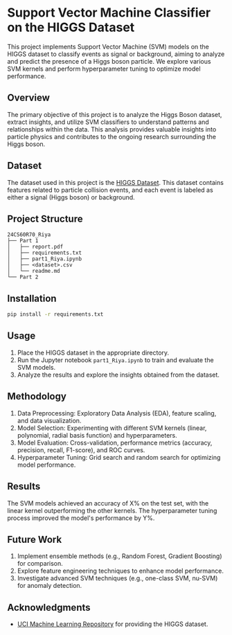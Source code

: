 # Support Vector Machine Classifier on the HIGGS Dataset

This project implements Support Vector Machine (SVM) models on the HIGGS dataset to classify events as signal or background, aiming to analyze and predict the presence of a Higgs boson particle. We explore various SVM kernels and perform hyperparameter tuning to optimize model performance.

## Overview
The primary objective of this project is to analyze the Higgs Boson dataset, extract insights, and utilize SVM classifiers to understand patterns and relationships within the data. This analysis provides valuable insights into particle physics and contributes to the ongoing research surrounding the Higgs boson.

## Dataset
The dataset used in this project is the [HIGGS Dataset](https://archive.ics.uci.edu/dataset/280/higgs). This dataset contains features related to particle collision events, and each event is labeled as either a signal (Higgs boson) or background.

## Project Structure
```plaintext
24CS60R70_Riya
├── Part 1
│   ├── report.pdf
│   ├── requirements.txt
│   ├── part1_Riya.ipynb
│   ├── <dataset>.csv
│   └── readme.md
└── Part 2
```

## Installation

```bash
pip install -r requirements.txt
```

## Usage
1. Place the HIGGS dataset in the appropriate directory.
2. Run the Jupyter notebook `part1_Riya.ipynb` to train and evaluate the SVM models.
3. Analyze the results and explore the insights obtained from the dataset.

## Methodology
1. Data Preprocessing: Exploratory Data Analysis (EDA), feature scaling, and data visualization.
2. Model Selection: Experimenting with different SVM kernels (linear, polynomial, radial basis function) and hyperparameters.
3. Model Evaluation: Cross-validation, performance metrics (accuracy, precision, recall, F1-score), and ROC curves.
4. Hyperparameter Tuning: Grid search and random search for optimizing model performance.

## Results
The SVM models achieved an accuracy of X% on the test set, with the linear kernel outperforming the other kernels. The hyperparameter tuning process improved the model's performance by Y%.

## Future Work
1. Implement ensemble methods (e.g., Random Forest, Gradient Boosting) for comparison.
2. Explore feature engineering techniques to enhance model performance.
3. Investigate advanced SVM techniques (e.g., one-class SVM, nu-SVM) for anomaly detection.

## Acknowledgments
- [UCI Machine Learning Repository](https://archive.ics.uci.edu/dataset/280/higgs) for providing the HIGGS dataset.

